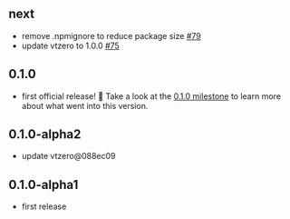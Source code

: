## next

* remove .npmignore to reduce package size [#79](https://github.com/mapbox/vtquery/pull/79)
* update vtzero to 1.0.0 [#75](https://github.com/mapbox/vtquery/pull/75)

## 0.1.0

* first official release! :tada: Take a look at the [0.1.0 milestone](https://github.com/mapbox/vtquery/milestone/1) to learn more about what went into this version.

## 0.1.0-alpha2

* update vtzero@088ec09

## 0.1.0-alpha1

* first release
